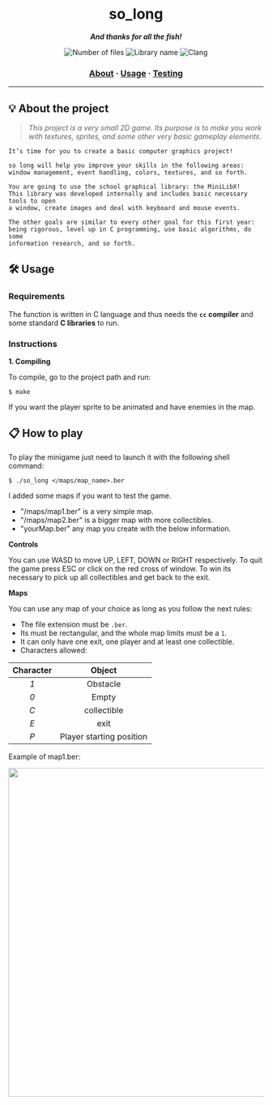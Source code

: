 <h1 align="center">
	so_long
</h1>

<p align="center">
	<b><i>And thanks for all the fish!</i></b><br>
</p>

<p align="center">
	<img alt="Number of files" src="https://img.shields.io/github/directory-file-count/JJunghyunY/Ecole-42/so_long" />
	<img alt="Library name" src="https://img.shields.io/badge/lib-MiniLibX-lightgrey" />
	<img alt="Clang" src="https://img.shields.io/badge/c-100%25-blue" />
</p>

<h3 align="center">
	<a href="#%EF%B8%8F-about">About</a>
	<span> · </span>
	<a href="#%EF%B8%8F-usage">Usage</a>
	<span> · </span>
	<a href="#-testing">Testing</a>
</h3>

---

## 💡 About the project

> _This project is a very small 2D game.
Its purpose is to make you work with textures, sprites, and some other very basic gameplay elements._

	It’s time for you to create a basic computer graphics project!
  
	so long will help you improve your skills in the following areas:
	window management, event handling, colors, textures, and so forth.
  
	You are going to use the school graphical library: the MiniLibX!
	This library was developed internally and includes basic necessary tools to open
	a window, create images and deal with keyboard and mouse events.
  
	The other goals are similar to every other goal for this first year:
	being rigorous, level up in C programming, use basic algorithms, do some
	information research, and so forth. 

## 🛠️ Usage

### Requirements

The function is written in C language and thus needs the **`cc` compiler** and some standard **C libraries** to run.

### Instructions

**1. Compiling**

To compile, go to the project path and run:

```shell
$ make
```

If you want the player sprite to be animated and have enemies in the map.

## 📋 How to play

To play the minigame just need to launch it with the following shell command:

```shell
$ ./so_long </maps/map_name>.ber
```

I added some maps if you want to test the game.
- "/maps/map1.ber" is a very simple map.
- "/maps/map2.ber" is a bigger map with more collectibles.
- "yourMap.ber" any map you create with the below information.

**Controls**

You can use WASD to move UP, LEFT, DOWN or RIGHT respectively.
To quit the game press ESC or click on the red cross of window.
To win its necessary to pick up all collectibles and get back to the exit.

**Maps**

You can use any map of your choice as long as you follow the next rules:

* The file extension must be `.ber`.
* Its must be rectangular, and the whole map limits must be a `1`.
* It can only have one exit, one player and at least one collectible.
* Characters allowed:

|  Character  |          Object          |
|:-----------:|:------------------------:|
|     *1*     | Obstacle                 |
|     *0*     | Empty                    |
|     *C*     | collectible              |
|     *E*     | exit                     |
|     *P*     | Player starting position |

Example of map1.ber:

<img width="649" src="https://user-images.githubusercontent.com/50796114/211967354-5b8f7701-88ba-4737-b336-0f0b52b31c8e.png">


